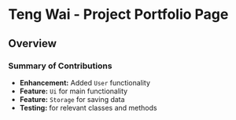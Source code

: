 # Teng Wai - Project Portfolio Page

## Overview


### Summary of Contributions
* **Enhancement:** Added `User` functionality
* **Feature:** `Ui` for main functionality
* **Feature:** `Storage` for saving data
* **Testing:** for relevant classes and methods


